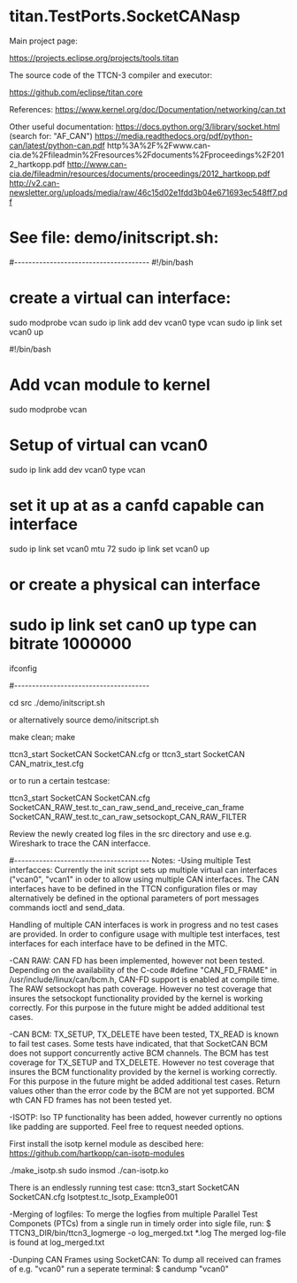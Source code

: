 # titan.TestPorts.SocketCANasp

Main project page:

https://projects.eclipse.org/projects/tools.titan

The source code of the TTCN-3 compiler and executor:

https://github.com/eclipse/titan.core


References:
https://www.kernel.org/doc/Documentation/networking/can.txt

Other useful documentation:
https://docs.python.org/3/library/socket.html (search for: "AF_CAN")
https://media.readthedocs.org/pdf/python-can/latest/python-can.pdf
http%3A%2F%2Fwww.can-cia.de%2Ffileadmin%2Fresources%2Fdocuments%2Fproceedings%2F2012_hartkopp.pdf
http://www.can-cia.de/fileadmin/resources/documents/proceedings/2012_hartkopp.pdf
http://v2.can-newsletter.org/uploads/media/raw/46c15d02e1fdd3b04e671693ec548ff7.pdf

# See file: demo/initscript.sh:

#--------------------------------------
#!/bin/bash


# create a virtual can interface:

sudo modprobe vcan
sudo ip link add dev vcan0 type vcan
sudo ip link set vcan0 up

#!/bin/bash

# Add vcan module to kernel
sudo modprobe vcan

# Setup of virtual can vcan0
sudo ip link add dev vcan0 type vcan
# set it up at as a canfd capable can interface
sudo ip link set vcan0 mtu 72
sudo ip link set vcan0 up

# or create a physical can interface
# sudo ip link set can0 up type can bitrate 1000000

ifconfig

#--------------------------------------

cd src
./demo/initscript.sh

or alternatively
source demo/initscript.sh

make clean; make

ttcn3_start SocketCAN SocketCAN.cfg
or
ttcn3_start SocketCAN CAN_matrix_test.cfg

or to run a certain testcase:

ttcn3_start SocketCAN SocketCAN.cfg  SocketCAN_RAW_test.tc_can_raw_send_and_receive_can_frame SocketCAN_RAW_test.tc_can_raw_setsockopt_CAN_RAW_FILTER

Review the newly created log files in the src directory
and use e.g. Wireshark to trace the CAN interfacce.

#--------------------------------------
Notes:
-Using multiple Test interfacces:
 Currently the init script sets up multiple virtual can interfaces ("vcan0",
 "vcan1" in oder to allow using multiple CAN interfaces.
 The CAN interfaces have to be defined in the TTCN configuration files or may
 alternatively be defined in the optional parameters of port messages commands
 ioctl and send_data.

 Handling of multiple CAN interfaces is work in progress and no test cases are
 provided. In order to configure usage with multiple test interfaces,
 test interfaces for each interface have to be defined in the MTC.

-CAN RAW:
 CAN FD has been implemented, however not been tested.
 Depending on the availability of the C-code #define "CAN_FD_FRAME"
 in /usr/include/linux/can/bcm.h, CAN-FD support is enabled at compile time.
 The RAW setsockopt has path coverage. However no test coverage that insures
 the setsockopt functionality provided by the kernel is working correctly.
 For this purpose in the future might be added additional test cases.

-CAN BCM:
 TX_SETUP, TX_DELETE have been tested, TX_READ is known to fail test cases.
 Some tests have indicated, that that SocketCAN BCM does not support concurrently
 active BCM channels.
 The BCM has test coverage for TX_SETUP and TX_DELETE. However no test coverage
 that insures the BCM functionality provided by the kernel is working correctly.
 For this purpose in the future might be added additional test cases.
 Return values other than the error code by the BCM are not yet supported.
 BCM wth CAN FD frames has not been tested yet.

-ISOTP:
 Iso TP functionality has been added, however currently no options like padding
 are supported. Feel free to request needed options.

 First install the isotp kernel module as descibed here:
 https://github.com/hartkopp/can-isotp-modules

  ./make_isotp.sh
  sudo insmod ./can-isotp.ko


 There is an endlessly running test case:
 ttcn3_start SocketCAN SocketCAN.cfg Isotptest.tc_Isotp_Example001

-Merging of logfiles:
 To merge the logfies from multiple Parallel Test Componets (PTCs) from a
 single run in timely order into sigle file, run:
   $ TTCN3_DIR/bin/ttcn3_logmerge -o log_merged.txt *.log
 The merged log-file is found at log_merged.txt

-Dunping CAN Frames using SocketCAN:
 To dump all received can frames of e.g. "vcan0" run a seperate terminal:
   $ candump "vcan0"
